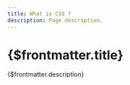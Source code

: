 ```yaml
---
title: What is CSS ?
description: Page description.
---
```


# {$frontmatter.title}

{$frontmatter.description}
